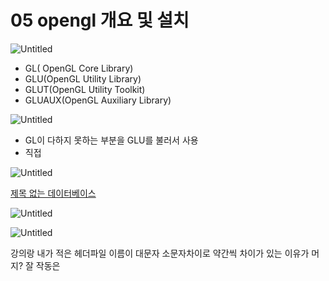 # 05 opengl 개요 및 설치

![Untitled](https://prod-files-secure.s3.us-west-2.amazonaws.com/0104449c-0dac-4ae2-8999-739ab3004a7e/2617d824-1f02-40db-bfef-69f85178678b/Untitled.png)

- GL( OpenGL Core Library)
- GLU(OpenGL Utility Library)
- GLUT(OpenGL Utility Toolkit)
- GLUAUX(OpenGL Auxiliary Library)

![Untitled](https://prod-files-secure.s3.us-west-2.amazonaws.com/0104449c-0dac-4ae2-8999-739ab3004a7e/78af6f9f-cba4-4229-b5ad-dd625648630b/Untitled.png)

- GL이 다하지 못하는 부분을 GLU를 불러서 사용
- 직접

![Untitled](https://prod-files-secure.s3.us-west-2.amazonaws.com/0104449c-0dac-4ae2-8999-739ab3004a7e/143441d6-2e7d-4775-93d6-495417b4c9dd/Untitled.png)

[제목 없는 데이터베이스](https://www.notion.so/0a253fa98fa54e5f95ac323ee3198801?pvs=21)

![Untitled](https://prod-files-secure.s3.us-west-2.amazonaws.com/0104449c-0dac-4ae2-8999-739ab3004a7e/7f6adf50-3223-460f-8ff5-5a2a17c0ec2b/Untitled.png)

![Untitled](https://prod-files-secure.s3.us-west-2.amazonaws.com/0104449c-0dac-4ae2-8999-739ab3004a7e/df9031d9-94db-4168-9bc9-0da0b87b801f/Untitled.png)

강의랑 내가 적은 헤더파일 이름이 대문자 소문자차이로 약간씩 차이가 있는 이유가 머지? 잘 작동은